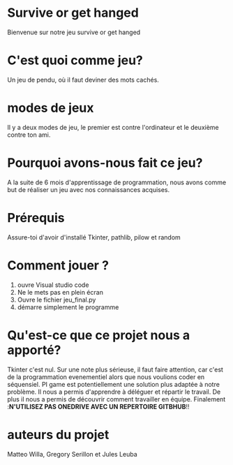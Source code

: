 # Survive or get hanged
Bienvenue sur notre jeu survive or get hanged
# C'est quoi comme jeu?
Un jeu de pendu, où il faut deviner des mots cachés.
# modes de jeux
Il y a deux modes de jeu, le premier est contre l'ordinateur et le deuxième contre ton ami.
# Pourquoi avons-nous fait ce jeu?
A la suite de 6 mois d'apprentissage de programmation, nous avons comme but de réaliser un jeu avec nos connaissances acquises.
# Prérequis
Assure-toi d'avoir d'installé Tkinter, pathlib, pilow et random
# Comment jouer ?
1. ouvre Visual studio code
2. Ne le mets pas en plein écran
3. Ouvre le fichier jeu_final.py
4. démarre simplement le programme
# Qu'est-ce que ce projet nous a apporté?
Tkinter c'est nul. Sur une note plus sérieuse, il faut faire attention, car c'est de la programmation evenementiel alors que nous voulions coder en séquensiel. PI game est potentiellement une solution plus adaptée à notre problème. Il nous a permis d'apprendre à déléguer et répartir le travail. De plus il nous a permis de découvrir comment travailler en équipe. Finalement :__N'UTILISEZ PAS ONEDRIVE AVEC UN REPERTOIRE GITBHUB__!!
# auteurs du projet 
Matteo Willa, Gregory Serillon et Jules Leuba
